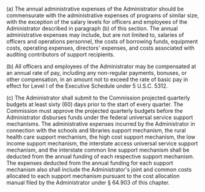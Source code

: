 (a) The annual administrative expenses of the Administrator should be commensurate with the administrative expenses of programs of similar size, with the exception of the salary levels for officers and employees of the Administrator described in paragraph (b) of this section. The annual administrative expenses may include, but are not limited to, salaries of officers and operations personnel, the costs of borrowing funds, equipment costs, operating expenses, directors' expenses, and costs associated with auditing contributors of support recipients.

(b) All officers and employees of the Administrator may be compensated at an annual rate of pay, including any non-regular payments, bonuses, or other compensation, in an amount not to exceed the rate of basic pay in effect for Level I of the Executive Schedule under 5 U.S.C. 5312.
                                    

(c) The Administrator shall submit to the Commission projected quarterly budgets at least sixty (60) days prior to the start of every quarter. The Commission must approve the projected quarterly budgets before the Administrator disburses funds under the federal universal service support mechanisms. The administrative expenses incurred by the Administrator in connection with the schools and libraries support mechanism, the rural health care support mechanism, the high cost support mechanism, the low income support mechanism, the interstate access universal service support mechanism, and the interstate common line support mechanism shall be deducted from the annual funding of each respective support mechanism. The expenses deducted from the annual funding for each support mechanism also shall include the Administrator's joint and common costs allocated to each support mechanism pursuant to the cost allocation manual filed by the Administrator under § 64.903 of this chapter.

